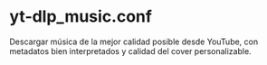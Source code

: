 # yt-dlp_music.conf
Descargar música de la mejor calidad posible desde YouTube, con metadatos bien interpretados y calidad del cover personalizable.
